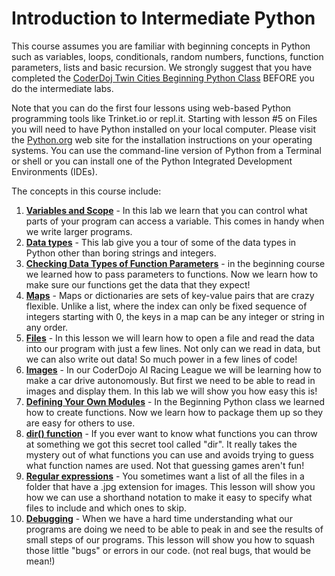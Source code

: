 # Introduction to Intermediate Python

This course assumes you are familiar with beginning concepts in Python such as variables, loops, conditionals, random numbers, functions, function parameters, lists and basic recursion.  We strongly suggest that you have completed the [CoderDoj Twin Cities Beginning Python Class](../trinket/00-introduction.md) BEFORE you do the intermediate labs.

Note that you can do the first four lessons using web-based Python programming tools like Trinket.io or repl.it.  Starting with lesson #5 on Files you will need to have Python installed on your local computer.  Please visit the [Python.org](http://python.org) web site for the installation instructions on your operating systems.  You can use the command-line version of Python from a Terminal or shell or you can install one of the Python Integrated Development Environments (IDEs).

The concepts in this course include:

1. [**Variables and Scope**](./01-variables-scope.md) - In this lab we learn that you can control what parts of your program can access a variable.  This comes in handy when we write larger programs.
2. [**Data types**](./02-data-types.md) - This lab give you a tour of some of the data types in Python other than boring strings and integers.
3. [**Checking Data Types of Function Parameters**](./03-data-type-validation.md) - in the beginning course we learned how to pass parameters to functions.  Now we learn how to make sure our functions get the data that they expect!
4. [**Maps**](./04-maps.md) - Maps or dictionaries are sets of key-value pairs that are crazy flexible.  Unlike a list, where the index can only be fixed sequence of integers starting with 0, the keys in a map can be any integer or string in any order.
5. [**Files**](./05-files.md) - In this lesson we will learn how to open a file and read the data into our program with just a few lines.  Not only can we read in data, but we can also write out data!  So much power in a few lines of code!
6. [**Images**](./06-images.md) - In our CoderDojo AI Racing League we will be learning how to make a car drive autonomously.  But first we need to be able to read in images and display them.  In this lab we will show you how easy this is!
7. [**Defining Your Own Modules**](./07-modules.md) - In the Beginning Python class we learned how to create functions.  Now we learn how to package them up so they are easy for others to use.
8. [**dir() function**](./08-dir.md) - If you ever want to know what functions you can throw at something we got this secret tool called "dir".  It really takes the mystery out of what functions you can use and avoids trying to guess what function names are used.  Not that guessing games aren't fun!
9. [**Regular expressions**](./09-regex.md) - You sometimes want a list of all the files in a folder that have a .jpg extension for images.  This lesson will show you how we can use a shorthand notation to make it easy to specify what files to include and which ones to skip.
10. [**Debugging**](./10-debugging.md) - When we have a hard time understanding what our programs are doing we need to be able to peak in and see the results of small steps of our programs.  This lesson will show you how to squash those little "bugs" or errors in our code.  (not real bugs, that would be mean!)




